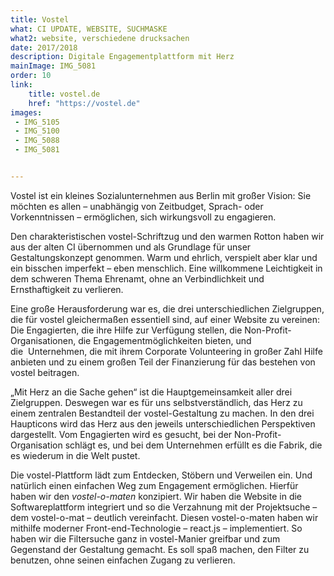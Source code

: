 ```yaml
---
title: Vostel
what: CI UPDATE, WEBSITE, SUCHMASKE
what2: website, verschiedene drucksachen
date: 2017/2018
description: Digitale Engagementplattform mit Herz
mainImage: IMG_5081
order: 10
link: 
    title: vostel.de
    href: "https://vostel.de"
images:
 - IMG_5105
 - IMG_5100
 - IMG_5088
 - IMG_5081


---
```


Vostel ist ein kleines Sozialunternehmen aus Berlin mit großer Vision: Sie möchten es allen – unabhängig von Zeitbudget, Sprach- oder Vorkenntnissen – ermöglichen, sich wirkungsvoll zu engagieren. 

Den charakteristischen vostel-Schriftzug und den warmen Rotton haben wir aus der alten CI übernommen und als Grundlage für unser Gestaltungskonzept genommen. Warm und ehrlich, verspielt aber klar und ein bisschen imperfekt – eben menschlich. Eine willkommene Leichtigkeit in dem schweren Thema Ehrenamt, ohne an Verbindlichkeit und Ernsthaftigkeit zu verlieren. 

Eine große Herausforderung war es, die drei unterschiedlichen Zielgruppen, die für vostel gleichermaßen essentiell sind, auf einer Website zu vereinen: Die Engagierten, die ihre Hilfe zur Verfügung stellen, die Non-Profit-Organisationen, die Engagementmöglichkeiten bieten, und die  Unternehmen, die mit ihrem Corporate Volunteering in großer Zahl Hilfe anbieten und zu einem großen Teil der Finanzierung für das bestehen von vostel beitragen.

„Mit Herz an die Sache gehen“ ist die Hauptgemeinsamkeit aller drei Zielgruppen. Deswegen war es für uns selbstverständlich, das Herz zu einem zentralen Bestandteil der vostel-Gestaltung zu machen. In den drei Haupticons wird das Herz aus den jeweils unterschiedlichen Perspektiven dargestellt. Vom Engagierten wird es gesucht, bei der Non-Profit-Organisation schlägt es, und bei dem Unternehmen erfüllt es die Fabrik, die es wiederum in die Welt pustet. 

Die vostel-Plattform lädt zum Entdecken, Stöbern und Verweilen ein. Und natürlich einen einfachen Weg zum Engagement ermöglichen. 
Hierfür haben wir den *vostel-o-maten* konzipiert. Wir haben die Website in die Softwareplattform integriert und so die Verzahnung mit der Projektsuche – dem vostel-o-mat – deutlich vereinfacht. Diesen vostel-o-maten haben wir mithilfe moderner Front-end-Technologie – react.js – implementiert. So haben wir die Filtersuche ganz in vostel-Manier greifbar und zum Gegenstand der Gestaltung gemacht. Es soll spaß machen, den Filter zu benutzen, ohne seinen einfachen Zugang zu verlieren.
